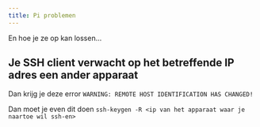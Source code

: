 ```yaml
---
title: Pi problemen
---
```


En hoe je ze op kan lossen...

## Je SSH client verwacht op het betreffende IP adres een ander apparaat

Dan krijg je deze error
`WARNING: REMOTE HOST IDENTIFICATION HAS CHANGED!`

Dan moet je even dit doen
`ssh-keygen -R <ip van het apparaat waar je naartoe wil ssh-en>`
